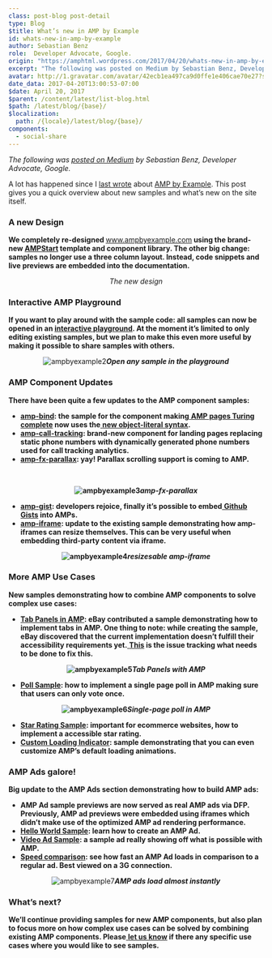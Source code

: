 ```yaml
---
class: post-blog post-detail
type: Blog
$title: What’s new in AMP by Example
id: whats-new-in-amp-by-example
author: Sebastian Benz
role:  Developer Advocate, Google.
origin: "https://amphtml.wordpress.com/2017/04/20/whats-new-in-amp-by-example/amp/"
excerpt: "The following was posted on Medium by Sebastian Benz, Developer Advocate, Google. A lot has happened since I last wrote about AMP by Example. This post gives you a quick overview about new samples and what’s new on the site itself. A new Design We completely re-designed www.ampbyexample.com using the brand-new AMPStart template and component library. The [&#8230;]"
avatar: http://1.gravatar.com/avatar/42ecb1ea497ca9d0ffe1e406cae70e27?s=96&d=identicon&r=G
date_data: 2017-04-20T13:00:53-07:00
$date: April 20, 2017
$parent: /content/latest/list-blog.html
$path: /latest/blog/{base}/
$localization:
  path: /{locale}/latest/blog/{base}/
components:
  - social-share
---
```


<div class="amp-wp-article-content">
<p><em>The following was <a href="https://medium.com/@sebabenz/whats-new-in-amp-by-example-b44aea5da47d" target="_blank">posted on Medium</a> by Sebastian Benz, Developer Advocate, Google.</em></p>
<p>A lot has happened since I <a class="markup--anchor markup--p-anchor" href="https://medium.com/google-developers/introducing-amp-by-example-dc6118794369" target="_blank">last wrote</a> about <a class="markup--anchor markup--p-anchor" href="https://ampbyexample.com/" target="_blank" rel="nofollow noopener">AMP by Example</a>. This post gives you a quick overview about new samples and what’s new on the site itself.</p>
<h3><b>A new Design</b></h3>
<p><strong>We completely re-designed </strong><a href="http://www.ampbyexample.com/">www.ampbyexample.com</a><strong> using the brand-new </strong><a href="https://www.ampstart.com/"><strong>AMPStart</strong></a><strong> template and component library. The other big change: samples no longer use a three column layout. Instead, code snippets and live previews are embedded into the documentation.</strong></p>
<center><div class="wp-image  size-full wp-image-1266 aligncenter"><amp-img layout='responsive' width="1280" height="750" src="https://amphtml.files.wordpress.com/2017/04/ampbyexample1.png?w=660" srcset="https://amphtml.files.wordpress.com/2017/04/ampbyexample1.png?w=660 660w, https://amphtml.files.wordpress.com/2017/04/ampbyexample1.png?w=150 150w, https://amphtml.files.wordpress.com/2017/04/ampbyexample1.png?w=300 300w, https://amphtml.files.wordpress.com/2017/04/ampbyexample1.png?w=768 768w, https://amphtml.files.wordpress.com/2017/04/ampbyexample1.png?w=1024 1024w, https://amphtml.files.wordpress.com/2017/04/ampbyexample1.png 1280w" sizes="(max-width: 660px) 100vw, 660px"></amp-img><em>The new design</em></center>
<h3><b>Interactive AMP Playground</b></h3>
<p><strong>If you want to play around with the sample code: all samples can now be opened in an </strong><a href="https://ampbyexample.com/playground/#url=https%3A%2F%2Fampbyexample.com%2Fintroduction%2Fhello_world%2Fsource%2F"><strong>interactive playground</strong></a><strong>. At the moment it’s limited to only editing existing samples, but we plan to make this even more useful by making it possible to share samples with others.</strong></p>
<center><img data-attachment-id="1265" data-permalink="https://amphtml.wordpress.com/2017/04/20/whats-new-in-amp-by-example/ampbyexample2/" data-orig-file="https://amphtml.files.wordpress.com/2017/04/ampbyexample2.gif?w=660" data-orig-size="800,612" data-comments-opened="1" data-image-meta="{&quot;aperture&quot;:&quot;0&quot;,&quot;credit&quot;:&quot;&quot;,&quot;camera&quot;:&quot;&quot;,&quot;caption&quot;:&quot;&quot;,&quot;created_timestamp&quot;:&quot;0&quot;,&quot;copyright&quot;:&quot;&quot;,&quot;focal_length&quot;:&quot;0&quot;,&quot;iso&quot;:&quot;0&quot;,&quot;shutter_speed&quot;:&quot;0&quot;,&quot;title&quot;:&quot;&quot;,&quot;orientation&quot;:&quot;0&quot;}" data-image-title="ampbyexample2" data-image-description="" data-medium-file="https://amphtml.files.wordpress.com/2017/04/ampbyexample2.gif?w=660?w=300" data-large-file="https://amphtml.files.wordpress.com/2017/04/ampbyexample2.gif?w=660?w=660" class=" size-full wp-image-1265 aligncenter" src="https://amphtml.files.wordpress.com/2017/04/ampbyexample2.gif?w=660" alt="ampbyexample2"   /><em><strong>Open any sample in the playground</strong></em></center>
<h3><b>AMP Component Updates </b></h3>
<p><strong>There have been quite a few updates to the AMP component samples:</strong></p>
<ul>
<li ><a href="https://ampbyexample.com/components/amp-bind/"><strong>amp-bind</strong></a><strong>: the sample for the component making</strong><a href="https://www.youtube.com/watch?v=xzCFU8b5fCU"> <strong>AMP pages Turing complete</strong></a><strong> now uses the</strong><a href="https://github.com/ampproject/amphtml/issues/8390"> <strong>new object-literal syntax</strong></a><strong>.</strong></li>
<li ><a href="https://ampbyexample.com/components/amp-call-tracking/"><strong>amp-call-tracking</strong></a><strong>: brand-new component for landing pages replacing static phone numbers with dynamically generated phone numbers used for call tracking analytics.</strong></li>
<li ><a href="https://ampbyexample.com/components/amp-fx-parallax/preview/"><strong>amp-fx-parallax</strong></a><strong>: yay! Parallax scrolling support is coming to AMP.</strong></li>
</ul>
<p>&nbsp;</p>
<center><strong><img data-attachment-id="1264" data-permalink="https://amphtml.wordpress.com/2017/04/20/whats-new-in-amp-by-example/ampbyexample3/" data-orig-file="https://amphtml.files.wordpress.com/2017/04/ampbyexample3.gif?w=660" data-orig-size="373,300" data-comments-opened="1" data-image-meta="{&quot;aperture&quot;:&quot;0&quot;,&quot;credit&quot;:&quot;&quot;,&quot;camera&quot;:&quot;&quot;,&quot;caption&quot;:&quot;&quot;,&quot;created_timestamp&quot;:&quot;0&quot;,&quot;copyright&quot;:&quot;&quot;,&quot;focal_length&quot;:&quot;0&quot;,&quot;iso&quot;:&quot;0&quot;,&quot;shutter_speed&quot;:&quot;0&quot;,&quot;title&quot;:&quot;&quot;,&quot;orientation&quot;:&quot;0&quot;}" data-image-title="ampbyexample3" data-image-description="" data-medium-file="https://amphtml.files.wordpress.com/2017/04/ampbyexample3.gif?w=660?w=300" data-large-file="https://amphtml.files.wordpress.com/2017/04/ampbyexample3.gif?w=660?w=373" class=" size-full wp-image-1264 aligncenter" src="https://amphtml.files.wordpress.com/2017/04/ampbyexample3.gif?w=660" alt="ampbyexample3"   /></strong><em><strong>amp-fx-parallax</strong></em></center>
<ul>
<li ><a href="https://ampbyexample.com/components/amp-gist/"><strong>amp-gist</strong></a><strong>: developers rejoice, finally it’s possible to embed</strong><a href="https://gist.github.com/"> <strong>Github Gists</strong></a><strong> into AMPs.</strong></li>
<li ><a href="https://ampbyexample.com/components/amp-iframe/#resizable-iframes"><strong>amp-iframe</strong></a><strong>: update to the existing sample demonstrating how amp-iframes can resize themselves. This can be very useful when embedding third-party content via iframe.</strong></li>
</ul>
<center><strong><img data-attachment-id="1263" data-permalink="https://amphtml.wordpress.com/2017/04/20/whats-new-in-amp-by-example/ampbyexample4/" data-orig-file="https://amphtml.files.wordpress.com/2017/04/ampbyexample4.gif?w=660" data-orig-size="324,320" data-comments-opened="1" data-image-meta="{&quot;aperture&quot;:&quot;0&quot;,&quot;credit&quot;:&quot;&quot;,&quot;camera&quot;:&quot;&quot;,&quot;caption&quot;:&quot;&quot;,&quot;created_timestamp&quot;:&quot;0&quot;,&quot;copyright&quot;:&quot;&quot;,&quot;focal_length&quot;:&quot;0&quot;,&quot;iso&quot;:&quot;0&quot;,&quot;shutter_speed&quot;:&quot;0&quot;,&quot;title&quot;:&quot;&quot;,&quot;orientation&quot;:&quot;0&quot;}" data-image-title="ampbyexample4" data-image-description="" data-medium-file="https://amphtml.files.wordpress.com/2017/04/ampbyexample4.gif?w=660?w=300" data-large-file="https://amphtml.files.wordpress.com/2017/04/ampbyexample4.gif?w=660?w=324" class="alignnone size-full wp-image-1263 aligncenter" src="https://amphtml.files.wordpress.com/2017/04/ampbyexample4.gif?w=660" alt="ampbyexample4"   /><em>resizesable amp-iframe</em></strong></center>
<h3><b>More AMP Use Cases</b></h3>
<p><strong>New samples demonstrating how to combine AMP components to solve complex use cases:</strong></p>
<ul>
<li ><a href="https://ampbyexample.com/advanced/tab_panels_with_amp-selector/"><strong>Tab Panels in AMP</strong></a><strong>: eBay contributed a sample demonstrating how to implement tabs in AMP. One thing to note: while creating the sample, eBay discovered that the current implementation doesn’t fulfill their accessibility requirements yet.</strong><a href="https://github.com/ampproject/amphtml/issues/8613"> <strong>This</strong></a><strong> is the issue tracking what needs to be done to fix this.</strong></li>
</ul>
<center><strong><img data-attachment-id="1262" data-permalink="https://amphtml.wordpress.com/2017/04/20/whats-new-in-amp-by-example/ampbyexample5/" data-orig-file="https://amphtml.files.wordpress.com/2017/04/ampbyexample5.gif?w=660" data-orig-size="393,700" data-comments-opened="1" data-image-meta="{&quot;aperture&quot;:&quot;0&quot;,&quot;credit&quot;:&quot;&quot;,&quot;camera&quot;:&quot;&quot;,&quot;caption&quot;:&quot;&quot;,&quot;created_timestamp&quot;:&quot;0&quot;,&quot;copyright&quot;:&quot;&quot;,&quot;focal_length&quot;:&quot;0&quot;,&quot;iso&quot;:&quot;0&quot;,&quot;shutter_speed&quot;:&quot;0&quot;,&quot;title&quot;:&quot;&quot;,&quot;orientation&quot;:&quot;0&quot;}" data-image-title="ampbyexample5" data-image-description="" data-medium-file="https://amphtml.files.wordpress.com/2017/04/ampbyexample5.gif?w=660?w=168" data-large-file="https://amphtml.files.wordpress.com/2017/04/ampbyexample5.gif?w=660?w=393" class=" size-full wp-image-1262 aligncenter" src="https://amphtml.files.wordpress.com/2017/04/ampbyexample5.gif?w=660" alt="ampbyexample5"   /><em>Tab Panels with AMP</em></strong></center>
<ul>
<li ><a href="https://ampbyexample.com/samples_templates/poll/preview/"><strong>Poll Sample</strong></a><strong>: how to implement a single page poll in AMP making sure that users can only vote once.</strong></li>
</ul>
<center><strong><img data-attachment-id="1261" data-permalink="https://amphtml.wordpress.com/2017/04/20/whats-new-in-amp-by-example/ampbyexample6/" data-orig-file="https://amphtml.files.wordpress.com/2017/04/ampbyexample6.gif?w=660" data-orig-size="360,550" data-comments-opened="1" data-image-meta="{&quot;aperture&quot;:&quot;0&quot;,&quot;credit&quot;:&quot;&quot;,&quot;camera&quot;:&quot;&quot;,&quot;caption&quot;:&quot;&quot;,&quot;created_timestamp&quot;:&quot;0&quot;,&quot;copyright&quot;:&quot;&quot;,&quot;focal_length&quot;:&quot;0&quot;,&quot;iso&quot;:&quot;0&quot;,&quot;shutter_speed&quot;:&quot;0&quot;,&quot;title&quot;:&quot;&quot;,&quot;orientation&quot;:&quot;0&quot;}" data-image-title="ampbyexample6" data-image-description="" data-medium-file="https://amphtml.files.wordpress.com/2017/04/ampbyexample6.gif?w=660?w=196" data-large-file="https://amphtml.files.wordpress.com/2017/04/ampbyexample6.gif?w=660?w=360" class=" size-full wp-image-1261 aligncenter" src="https://amphtml.files.wordpress.com/2017/04/ampbyexample6.gif?w=660" alt="ampbyexample6"   /><em>Single-page poll in AMP</em></strong></center>
<ul>
<li ><a href="https://ampbyexample.com/advanced/star_rating/preview/"><strong>Star Rating Sample</strong></a><strong>: important for ecommerce websites, how to implement a accessible star rating.</strong></li>
<li ><a href="https://ampbyexample.com/advanced/custom_loading_indicators/"><strong>Custom Loading Indicator</strong></a><strong>: sample demonstrating that you can even customize AMP’s default loading animations.</strong></li>
</ul>
<h3><b>AMP Ads galore!</b></h3>
<p><strong>Big update to the AMP Ads section demonstrating how to build AMP ads:</strong></p>
<ul>
<li ><strong>AMP Ad sample previews are now served as real AMP ads via DFP. Previously, AMP ad previews were embedded using iframes which didn’t make use of the optimized AMP ad rendering performance.</strong></li>
<li ><a href="https://ampbyexample.com/amp_ads/_hello_world/"><strong>Hello World Sample</strong></a><strong>: learn how to create an AMP Ad.</strong></li>
<li ><a href="https://ampbyexample-com.cdn.ampproject.org/c/s/ampbyexample.com/amp_ads/video_ad/preview/?exp=a4a:-1"><strong>Video Ad Sample</strong></a><strong>: a sample ad really showing off what is possible with AMP.</strong></li>
<li ><a href="https://ampbyexample-com.cdn.ampproject.org/c/s/ampbyexample.com/amp_ads/amp_ads_vs_non-amp_ads/preview/?exp=a4a:-1"><strong>Speed comparison</strong></a><strong>: see how fast an AMP Ad loads in comparison to a regular ad. Best viewed on a 3G connection.</strong></li>
</ul>
<center><img data-attachment-id="1260" data-permalink="https://amphtml.wordpress.com/2017/04/20/whats-new-in-amp-by-example/ampbyexample7/" data-orig-file="https://amphtml.files.wordpress.com/2017/04/ampbyexample7.gif?w=660" data-orig-size="340,600" data-comments-opened="1" data-image-meta="{&quot;aperture&quot;:&quot;0&quot;,&quot;credit&quot;:&quot;&quot;,&quot;camera&quot;:&quot;&quot;,&quot;caption&quot;:&quot;&quot;,&quot;created_timestamp&quot;:&quot;0&quot;,&quot;copyright&quot;:&quot;&quot;,&quot;focal_length&quot;:&quot;0&quot;,&quot;iso&quot;:&quot;0&quot;,&quot;shutter_speed&quot;:&quot;0&quot;,&quot;title&quot;:&quot;&quot;,&quot;orientation&quot;:&quot;0&quot;}" data-image-title="ampbyexample7" data-image-description="" data-medium-file="https://amphtml.files.wordpress.com/2017/04/ampbyexample7.gif?w=660?w=170" data-large-file="https://amphtml.files.wordpress.com/2017/04/ampbyexample7.gif?w=660?w=340" class=" size-full wp-image-1260 aligncenter" src="https://amphtml.files.wordpress.com/2017/04/ampbyexample7.gif?w=660" alt="ampbyexample7"   /><em><strong>AMP ads load almost instantly</strong></em></center>
<h3><b>What’s next?</b></h3>
<p><strong>We’ll continue providing samples for new AMP components, but also plan to focus more on how complex use cases can be solved by combining existing AMP components. Please</strong><a href="https://github.com/ampproject/amp-by-example/issues/new"> <strong>let us know</strong></a><strong> if there any specific use cases where you would like to see samples.<br />
</strong></p>
<p></p><br />  
</div>

